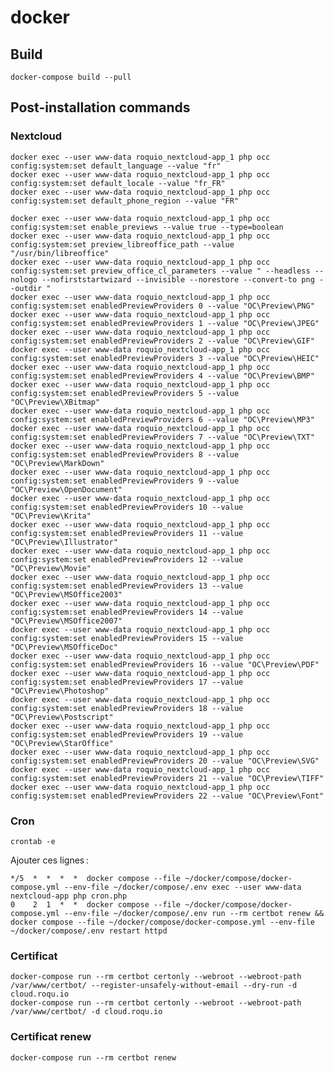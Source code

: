 # docker

## Build

    docker-compose build --pull

## Post-installation commands

### Nextcloud

    docker exec --user www-data roquio_nextcloud-app_1 php occ config:system:set default_language --value "fr"
    docker exec --user www-data roquio_nextcloud-app_1 php occ config:system:set default_locale --value "fr_FR"
    docker exec --user www-data roquio_nextcloud-app_1 php occ config:system:set default_phone_region --value "FR"
    
    docker exec --user www-data roquio_nextcloud-app_1 php occ config:system:set enable_previews --value true --type=boolean
    docker exec --user www-data roquio_nextcloud-app_1 php occ config:system:set preview_libreoffice_path --value "/usr/bin/libreoffice"
    docker exec --user www-data roquio_nextcloud-app_1 php occ config:system:set preview_office_cl_parameters --value " --headless --nologo --nofirststartwizard --invisible --norestore --convert-to png --outdir "
    docker exec --user www-data roquio_nextcloud-app_1 php occ config:system:set enabledPreviewProviders 0 --value "OC\Preview\PNG"
    docker exec --user www-data roquio_nextcloud-app_1 php occ config:system:set enabledPreviewProviders 1 --value "OC\Preview\JPEG"
    docker exec --user www-data roquio_nextcloud-app_1 php occ config:system:set enabledPreviewProviders 2 --value "OC\Preview\GIF"
    docker exec --user www-data roquio_nextcloud-app_1 php occ config:system:set enabledPreviewProviders 3 --value "OC\Preview\HEIC"
    docker exec --user www-data roquio_nextcloud-app_1 php occ config:system:set enabledPreviewProviders 4 --value "OC\Preview\BMP"
    docker exec --user www-data roquio_nextcloud-app_1 php occ config:system:set enabledPreviewProviders 5 --value "OC\Preview\XBitmap"
    docker exec --user www-data roquio_nextcloud-app_1 php occ config:system:set enabledPreviewProviders 6 --value "OC\Preview\MP3"
    docker exec --user www-data roquio_nextcloud-app_1 php occ config:system:set enabledPreviewProviders 7 --value "OC\Preview\TXT"
    docker exec --user www-data roquio_nextcloud-app_1 php occ config:system:set enabledPreviewProviders 8 --value "OC\Preview\MarkDown"
    docker exec --user www-data roquio_nextcloud-app_1 php occ config:system:set enabledPreviewProviders 9 --value "OC\Preview\OpenDocument"
    docker exec --user www-data roquio_nextcloud-app_1 php occ config:system:set enabledPreviewProviders 10 --value "OC\Preview\Krita"
    docker exec --user www-data roquio_nextcloud-app_1 php occ config:system:set enabledPreviewProviders 11 --value "OC\Preview\Illustrator"
    docker exec --user www-data roquio_nextcloud-app_1 php occ config:system:set enabledPreviewProviders 12 --value "OC\Preview\Movie"
    docker exec --user www-data roquio_nextcloud-app_1 php occ config:system:set enabledPreviewProviders 13 --value "OC\Preview\MSOffice2003"
    docker exec --user www-data roquio_nextcloud-app_1 php occ config:system:set enabledPreviewProviders 14 --value "OC\Preview\MSOffice2007"
    docker exec --user www-data roquio_nextcloud-app_1 php occ config:system:set enabledPreviewProviders 15 --value "OC\Preview\MSOfficeDoc"
    docker exec --user www-data roquio_nextcloud-app_1 php occ config:system:set enabledPreviewProviders 16 --value "OC\Preview\PDF"
    docker exec --user www-data roquio_nextcloud-app_1 php occ config:system:set enabledPreviewProviders 17 --value "OC\Preview\Photoshop"
    docker exec --user www-data roquio_nextcloud-app_1 php occ config:system:set enabledPreviewProviders 18 --value "OC\Preview\Postscript"
    docker exec --user www-data roquio_nextcloud-app_1 php occ config:system:set enabledPreviewProviders 19 --value "OC\Preview\StarOffice"
    docker exec --user www-data roquio_nextcloud-app_1 php occ config:system:set enabledPreviewProviders 20 --value "OC\Preview\SVG"
    docker exec --user www-data roquio_nextcloud-app_1 php occ config:system:set enabledPreviewProviders 21 --value "OC\Preview\TIFF"
    docker exec --user www-data roquio_nextcloud-app_1 php occ config:system:set enabledPreviewProviders 22 --value "OC\Preview\Font"

### Cron

    crontab -e

Ajouter ces lignes :

    */5  *  *  *  *  docker compose --file ~/docker/compose/docker-compose.yml --env-file ~/docker/compose/.env exec --user www-data nextcloud-app php cron.php
    0    2  1  *  *  docker compose --file ~/docker/compose/docker-compose.yml --env-file ~/docker/compose/.env run --rm certbot renew && docker compose --file ~/docker/compose/docker-compose.yml --env-file ~/docker/compose/.env restart httpd

    
### Certificat

    docker-compose run --rm certbot certonly --webroot --webroot-path /var/www/certbot/ --register-unsafely-without-email --dry-run -d cloud.roqu.io
    docker-compose run --rm certbot certonly --webroot --webroot-path /var/www/certbot/ -d cloud.roqu.io

### Certificat renew

    docker-compose run --rm certbot renew
